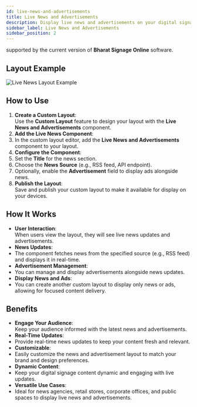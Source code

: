 ```yaml
---
id: live-news-and-advertisements
title: Live News and Advertisements
description: Display live news and advertisements on your digital signage. Get real-time updates and engage your audience with dynamic content.
sidebar_label: Live News and Advertisements
sidebar_position: 2
---
```


supported by the current version of **Bharat Signage Online** software.

## Layout Example

![Live News Layout Example](\img\online-images\live-news\live-news.png)

## How to Use

1. **Create a Custom Layout**:  
   Use the **Custom Layout** feature to design your layout with the **Live News and Advertisements** component.
2. **Add the Live News Component**:
3. In the custom layout editor, add the **Live News and Advertisements** component to your layout.
4. **Configure the Component**:
5. Set the **Title** for the news section.
6. Choose the **News Source** (e.g., RSS feed, API endpoint).
7. Optionally, enable the **Advertisement** field to display ads alongside news.
8. **Publish the Layout**:  
   Save and publish your custom layout to make it available for display on your devices.

## How It Works

- **User Interaction**:  
  When users view the layout, they will see live news updates and advertisements.
- **News Updates**:
- The component fetches news from the specified source (e.g., RSS feed) and displays it in real-time.
- **Advertisement Management**:
- You can manage and display advertisements alongside news updates.
- **Display News and Ads**:
- You can create another custom layout to display only news or ads, allowing for focused content delivery.

## Benefits

- **Engage Your Audience**:  
  Keep your audience informed with the latest news and advertisements.
- **Real-Time Updates**:
- Provide real-time news updates to keep your content fresh and relevant.
- **Customizable**:
- Easily customize the news and advertisement layout to match your brand and design preferences.
- **Dynamic Content**:
- Keep your digital signage content dynamic and engaging with live updates.
- **Versatile Use Cases**:
- Ideal for news agencies, retail stores, corporate offices, and public spaces to display live news and advertisements.

